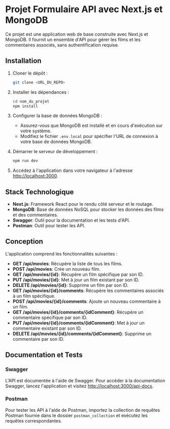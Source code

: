 # Projet Formulaire API avec Next.js et MongoDB

Ce projet est une application web de base construite avec Next.js et MongoDB. Il fournit un ensemble d'API pour gérer les films et les commentaires associés, sans authentification requise.

## Installation

1. Cloner le dépôt :
    ```bash
    git clone <URL_DU_REPO>
    ```

2. Installer les dépendances :
    ```bash
    cd nom_du_projet
    npm install
    ```

3. Configurer la base de données MongoDB :
    - Assurez-vous que MongoDB est installé et en cours d'exécution sur votre système.
    - Modifiez le fichier `.env.local` pour spécifier l'URL de connexion à votre base de données MongoDB.

4. Démarrer le serveur de développement :
    ```bash
    npm run dev
    ```

5. Accédez à l'application dans votre navigateur à l'adresse [http://localhost:3000](http://localhost:3000).

## Stack Technologique

- **Next.js**: Framework React pour le rendu côté serveur et le routage.
- **MongoDB**: Base de données NoSQL pour stocker les données des films et des commentaires.
- **Swagger**: Outil pour la documentation et les tests d'API.
- **Postman**: Outil pour tester les API.

## Conception

L'application comprend les fonctionnalités suivantes :

- **GET /api/movies**: Récupère la liste de tous les films.
- **POST /api/movies**: Crée un nouveau film.
- **GET /api/movies/{id}**: Récupère un film spécifique par son ID.
- **PUT /api/movies/{id}**: Met à jour un film existant par son ID.
- **DELETE /api/movies/{id}**: Supprime un film par son ID.
- **GET /api/movies/{id}/comments**: Récupère les commentaires associés à un film spécifique.
- **POST /api/movies/{id}/comments**: Ajoute un nouveau commentaire à un film.
- **GET /api/movies/{id}/comments/{idComment}**: Récupère un commentaire spécifique par son ID.
- **PUT /api/movies/{id}/comments/{idComment}**: Met à jour un commentaire existant par son ID.
- **DELETE /api/movies/{id}/comments/{idComment}**: Supprime un commentaire par son ID.

## Documentation et Tests

### Swagger
L'API est documentée à l'aide de Swagger. Pour accéder à la documentation Swagger, lancez l'application et visitez [http://localhost:3000/api-docs](http://localhost:3000/api-docs).

### Postman
Pour tester les API à l'aide de Postman, importez la collection de requêtes Postman fournie dans le dossier `postman_collection` et exécutez les requêtes correspondantes.
